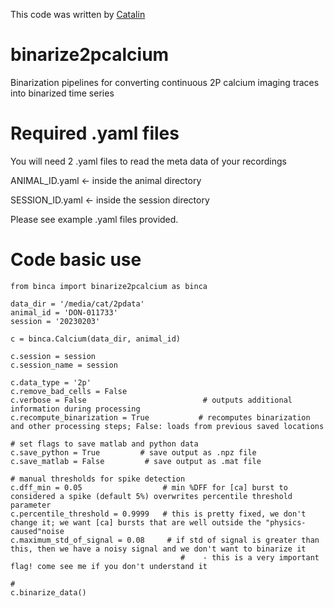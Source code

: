 This code was written by [Catalin](https://github.com/catubc)
# binarize2pcalcium
Binarization pipelines for converting continuous 2P calcium imaging traces into binarized time series

# Required .yaml files

You will need 2 .yaml files to read the meta data of your recordings

ANIMAL_ID.yaml  <- inside the animal directory

SESSION_ID.yaml <- inside the session directory

Please see example .yaml files provided.

# Code basic use

```
from binca import binarize2pcalcium as binca

data_dir = '/media/cat/2pdata'
animal_id = 'DON-011733'
session = '20230203'

c = binca.Calcium(data_dir, animal_id)

c.session = session 
c.session_name = session

c.data_type = '2p'
c.remove_bad_cells = False
c.verbose = False                          # outputs additional information during processing
c.recompute_binarization = True           # recomputes binarization and other processing steps; False: loads from previous saved locations

# set flags to save matlab and python data
c.save_python = True         # save output as .npz file 
c.save_matlab = False         # save output as .mat file

# manual thresholds for spike detection
c.dff_min = 0.05                  # min %DFF for [ca] burst to considered a spike (default 5%) overwrites percentile threshold parameter
c.percentile_threshold = 0.9999   # this is pretty fixed, we don't change it; we want [ca] bursts that are well outside the "physics-caused"noise
c.maximum_std_of_signal = 0.08     # if std of signal is greater than this, then we have a noisy signal and we don't want to binarize it
									  #    - this is a very important flag! come see me if you don't understand it

#
c.binarize_data()
```

